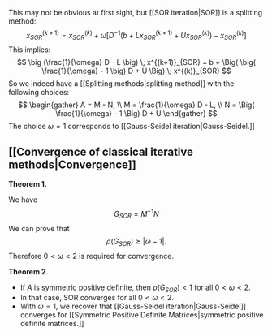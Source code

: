 This may not be obvious at first sight, but [[SOR iteration|SOR]] is a splitting method:
$$
x^{(k+1)}_{SOR} = x^{(k)}_{SOR} + \omega \bigg[ D^{-1}
\big( b + L x^{(k+1)}_{SOR} + U x^{(k)}_{SOR} \big) - x^{(k)}_{SOR} \bigg]
$$
This implies:
$$
\big (\frac{1}{\omega} D - L \big) \; x^{(k+1)}_{SOR} = b + \Big(
\big( \frac{1}{\omega} - 1 \big) D + U \Big) \; x^{(k)}_{SOR}
$$
So we indeed have a [[Splitting methods|splitting method]] with the following choices:
$$
\begin{gather}
A = M - N, \\
M = \frac{1}{\omega} D - L, \\
N = \Big( \frac{1}{\omega} - 1 \Big) D + U
\end{gather}
$$
The choice $\omega = 1$ corresponds to [[Gauss-Seidel iteration|Gauss-Seidel.]]

## [[Convergence of classical iterative methods|Convergence]]

**Theorem 1.**

We have
$$
G_{SOR} = M^{-1} N
$$
We can prove that
$$
\rho(G_{SOR}) \ge |\omega - 1|.
$$
Therefore $0 < \omega < 2$ is required for convergence.

**Theorem 2.**

- If $A$ is symmetric positive definite, then $\rho(G_{SOR}) < 1$ for all $0 < \omega < 2$. 
- In that case, SOR converges for all $0 < \omega < 2$. 
- With $\omega = 1$, we recover that [[Gauss-Seidel iteration|Gauss-Seidel]] converges for [[Symmetric Positive Definite Matrices|symmetric positive definite matrices.]]